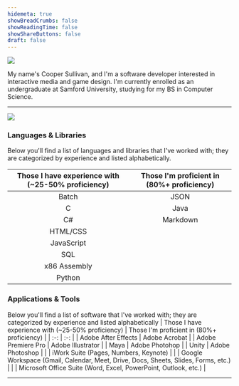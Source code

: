```yaml
---
hidemeta: true
showBreadCrumbs: false
showReadingTime: false
showShareButtons: false
draft: false
---
```


![](/images/profile-picture.png#center)

My name's Cooper Sullivan, and I'm a software developer interested in interactive media and game design.
I'm currently enrolled as an undergraduate at Samford University, studying for my BS in Computer Science.

*** 

![](https://github-readme-stats.vercel.app/api?username=coopersully&bg_color=00000000&text_color=58a6ff&show_icons=true&include_all_commits=true#center)

### Languages & Libraries
Below you'll find a list of languages and libraries that I've worked with; they are categorized by experience and listed alphabetically.

| Those I have experience with (~25-50% proficiency) | Those I'm proficient in (80%+ proficiency) |
| :-: | :-: |
| Batch | JSON |
| C | Java |
| C# | Markdown |
| HTML/CSS | |
| JavaScript | |
| SQL | |
| x86 Assembly | |
| Python | |

### Applications & Tools
Below you'll find a list of software that I've worked with; they are categorized by experience and listed alphabetically
| Those I have experience with (~25-50% proficiency) | Those I'm proficient in (80%+ proficiency) |
| :-: | :-: |
| Adobe After Effects | Adobe Acrobat |
| Adobe Premiere Pro | Adobe Illustrator |
| Maya | Adobe Photohop |
| Unity | Adobe Photoshop |
| | iWork Suite (Pages, Numbers, Keynote) |
| | Google Workspace (Gmail, Calendar, Meet, Drive, Docs, Sheets, Slides, Forms, etc.) |
| | Microsoft Office Suite (Word, Excel, PowerPoint, Outlook, etc.) |

*** 
